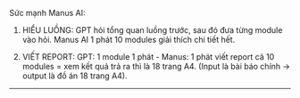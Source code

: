 Sức mạnh Manus AI: 

1. HIỂU LUỒNG: 
GPT hỏi tổng quan luồng trước, sau đó đưa từng module vào hỏi. Manus AI 1 phát 10 modules giải thích chi tiết hết. 

2. VIẾT REPORT: GPT: 1 module 1 phát - Manus: 1 phát viết report cả 10 modules = xem kết quả trả ra thì là 18 trang A4. 
(Input là bài báo chính -> output là đồ án 18 trang A4). 

---
